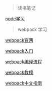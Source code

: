 > 读书笔记

[node学习](https://www.zhihu.com/question/21567720)

> webpack 学习

[webpack官网](http://webpack.github.io/docs/)

[webpack入门](http://www.jianshu.com/p/42e11515c10f)

[webpack编译流程](https://github.com/slashhuang/blog/issues/1)

[webpack教程](http://www.cnblogs.com/tugenhua0707/p/4793265.html)

[webpack中文指南](http://webpackdoc.com/index.html)